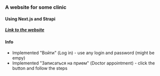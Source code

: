 ### A website for some clinic
#### Using Next.js and Strapi
##### [Link to the website](https://randomclinic.vercel.app/)

#### Info
- Implemented "Войти" (Log in) - use any login and password (might be empy)
- Implemented "Записаться на прием" (Doctor appointment) - click the button and follow the steps